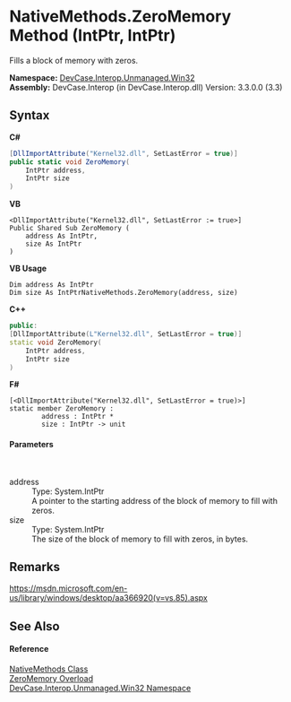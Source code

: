 # NativeMethods.ZeroMemory Method (IntPtr, IntPtr)
 

Fills a block of memory with zeros.

**Namespace:**&nbsp;<a href="N_DevCase_Interop_Unmanaged_Win32">DevCase.Interop.Unmanaged.Win32</a><br />**Assembly:**&nbsp;DevCase.Interop (in DevCase.Interop.dll) Version: 3.3.0.0 (3.3)

## Syntax

**C#**<br />
``` C#
[DllImportAttribute("Kernel32.dll", SetLastError = true)]
public static void ZeroMemory(
	IntPtr address,
	IntPtr size
)
```

**VB**<br />
``` VB
<DllImportAttribute("Kernel32.dll", SetLastError := true>]
Public Shared Sub ZeroMemory ( 
	address As IntPtr,
	size As IntPtr
)
```

**VB Usage**<br />
``` VB Usage
Dim address As IntPtr
Dim size As IntPtrNativeMethods.ZeroMemory(address, size)
```

**C++**<br />
``` C++
public:
[DllImportAttribute(L"Kernel32.dll", SetLastError = true)]
static void ZeroMemory(
	IntPtr address, 
	IntPtr size
)
```

**F#**<br />
``` F#
[<DllImportAttribute("Kernel32.dll", SetLastError = true)>]
static member ZeroMemory : 
        address : IntPtr * 
        size : IntPtr -> unit 

```


#### Parameters
&nbsp;<dl><dt>address</dt><dd>Type: System.IntPtr<br />A pointer to the starting address of the block of memory to fill with zeros.</dd><dt>size</dt><dd>Type: System.IntPtr<br />The size of the block of memory to fill with zeros, in bytes.</dd></dl>

## Remarks
<a href="https://msdn.microsoft.com/en-us/library/windows/desktop/aa366920(v=vs.85).aspx" target="_blank">https://msdn.microsoft.com/en-us/library/windows/desktop/aa366920(v=vs.85).aspx</a>

## See Also


#### Reference
<a href="T_DevCase_Interop_Unmanaged_Win32_NativeMethods">NativeMethods Class</a><br /><a href="Overload_DevCase_Interop_Unmanaged_Win32_NativeMethods_ZeroMemory">ZeroMemory Overload</a><br /><a href="N_DevCase_Interop_Unmanaged_Win32">DevCase.Interop.Unmanaged.Win32 Namespace</a><br />